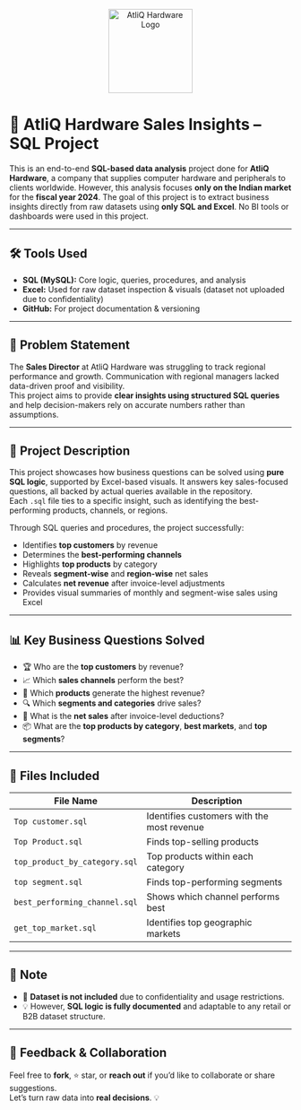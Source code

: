 <p align="center">
  <img src="https://raw.githubusercontent.com/your-username/your-repo-name/main/path-to-image.png" alt="AtliQ Hardware Logo" width="150"/>
</p>


# 🧠 AtliQ Hardware Sales Insights – SQL Project

This is an end-to-end **SQL-based data analysis** project done for **AtliQ Hardware**, a company that supplies computer hardware and peripherals to clients worldwide. However, this analysis focuses **only on the Indian market** for the **fiscal year 2024**. The goal of this project is to extract business insights directly from raw datasets using **only SQL and Excel**. No BI tools or dashboards were used in this project.

---

## 🛠️ Tools Used

- **SQL (MySQL):** Core logic, queries, procedures, and analysis  
- **Excel:** Used for raw dataset inspection & visuals (dataset not uploaded due to confidentiality)  
- **GitHub:** For project documentation & versioning  

---

## 🎯 Problem Statement

The **Sales Director** at AtliQ Hardware was struggling to track regional performance and growth. Communication with regional managers lacked data-driven proof and visibility.  
This project aims to provide **clear insights using structured SQL queries** and help decision-makers rely on accurate numbers rather than assumptions.

---

## 📌 Project Description

This project showcases how business questions can be solved using **pure SQL logic**, supported by Excel-based visuals. It answers key sales-focused questions, all backed by actual queries available in the repository.  
Each `.sql` file ties to a specific insight, such as identifying the best-performing products, channels, or regions.  

Through SQL queries and procedures, the project successfully:
- Identifies **top customers** by revenue
- Determines the **best-performing channels**
- Highlights **top products** by category
- Reveals **segment-wise** and **region-wise** net sales
- Calculates **net revenue** after invoice-level adjustments
- Provides visual summaries of monthly and segment-wise sales using Excel

---

## 📊 Key Business Questions Solved

- 🏆 Who are the **top customers** by revenue?
- 📈 Which **sales channels** perform the best?
- 💸 Which **products** generate the highest revenue?
- 🔍 Which **segments and categories** drive sales?
- 🧮 What is the **net sales** after invoice-level deductions?
- 📦 What are the **top products by category**, **best markets**, and **top segments**?

---

## 📁 Files Included

| File Name                    | Description                                 |
|-----------------------------|---------------------------------------------|
| `Top customer.sql`          | Identifies customers with the most revenue  |
| `Top Product.sql`           | Finds top-selling products                  |
| `top_product_by_category.sql` | Top products within each category         |
| `top segment.sql`           | Finds top-performing segments               |
| `best_performing_channel.sql` | Shows which channel performs best        |
| `get_top_market.sql`        | Identifies top geographic markets           |

---

## 🚫 Note

- 📌 **Dataset is not included** due to confidentiality and usage restrictions.  
- 💡 However, **SQL logic is fully documented** and adaptable to any retail or B2B dataset structure.

---

## 💬 Feedback & Collaboration

Feel free to **fork**, ⭐ star, or **reach out** if you’d like to collaborate or share suggestions.  
Let’s turn raw data into **real decisions**. 💡
